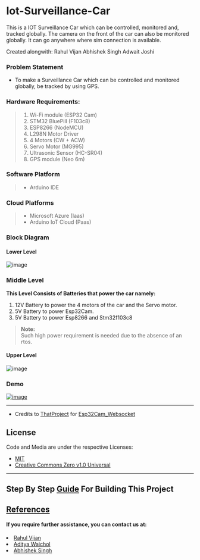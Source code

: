 # Iot-Surveillance-Car
This is a IOT Surveillance Car which can be controlled, monitored and, tracked globally. The camera on the front of the car can also be monitored globally. It can go anywhere where sim connection is available.

Created alongwith:
Rahul Vijan
Abhishek Singh
Adwait Joshi

### Problem Statement
* To make a Surveillance Car which can be controlled and monitored globally, be tracked by using GPS.  

### Hardware Requirements:

>1. Wi-Fi module (ESP32 Cam)
>2. STM32 BluePill (F103c8)
>3. ESP8266 (NodeMCU)
>4. L298N Motor Driver
>5. 4 Motors (CW + ACW)
>6. Servo Motor (MG995)
>6. Ultrasonic Sensor (HC-SR04)
>7. GPS module (Neo 6m)

### Software Platform  
>* Arduino IDE  

### Cloud Platforms
>* Microsoft Azure  (Iaas)
>* Arduino IoT Cloud (Paas)

### Block Diagram
#### Lower Level
![image](https://user-images.githubusercontent.com/69571769/176467277-a61dbe8f-7546-42e7-8a08-915f85412f64.png)


### Middle Level
__This Level Consists of Batteries that power the car namely:__  
1. 12V Battery to power the 4 motors of the car and the Servo motor.  
2. 5V Battery to power Esp32Cam.  
3. 5V Battery to power Esp8266 and Stm32f103c8  
>__Note:__  
>Such high power requirement is needed due to the absence of an rtos.


#### Upper Level
![image](https://user-images.githubusercontent.com/69571769/176467393-daac9e7f-8ff1-45e1-9092-945462fc6a75.png)




### Demo
[![image](https://user-images.githubusercontent.com/69571769/176464994-540e844e-b07d-430b-b1c3-4bac1013bd54.png)](https://youtu.be/gbrepEZ59LY)
_______________________________________________________________________________________________________________________________________________________________________

* Credits to [ThatProject](https://github.com/0015/ThatProject/tree/master/ESP32CAM_Projects/ESP32_CAM_GoogleCloudServer) for [Esp32Cam_Websocket](https://github.com/rv2442/Iot-Surveillance-Car/blob/main/Esp32Cam_Websocket/Esp32Cam_Websocket.ino)

## License
Code and Media are under the respective Licenses:  
* [MIT](https://opensource.org/licenses/MIT)  
* [Creative Commons Zero v1.0 Universal](https://creativecommons.org/publicdomain/zero/1.0/)  

_______________________________________________________________________________________________________________________________________________________________________

## Step By Step [Guide](https://github.com/rv2442/Iot-Surveillance-Car/blob/main/LEARN.md#step-by-step-guide-on-building-this-project) For Building This Project
## [References](https://github.com/rv2442/Iot-Surveillance-Car/blob/main/LEARN.md#references-if-used-will-help-in-better-understanding)

#### If you require further assistance, you can contact us at:
<li><a href="https://www.linkedin.com/in/rahulv24/">Rahul Vijan</a></li>  
<li><a href="https://www.linkedin.com/in/aditya-waichol/">Aditya Waichol</a></li>  
<li><a href="https://www.linkedin.com/in/abhishek-singh-bb87951a4/">Abhishek Singh</a></li>  
